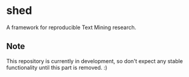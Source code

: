 # shed
A framework for reproducible Text Mining research.

## Note

This repository is currently in development, so don't expect any stable functionality until this part is removed. :)
